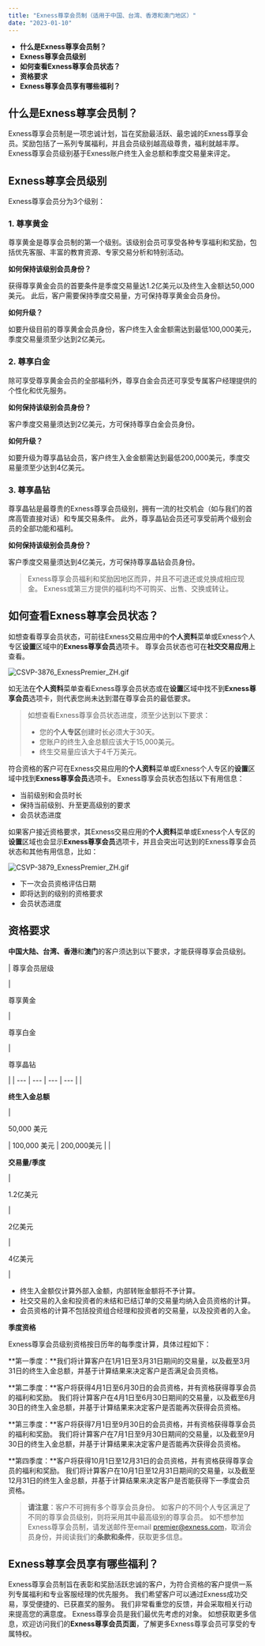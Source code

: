 ```yaml
---
title: "Exness尊享会员制（适用于中国、台湾、香港和澳门地区）"
date: "2023-01-10"
---
```


- **什么是Exness尊享会员制？**
- **Exness尊享会员级别**
- **如何查看Exness尊享会员状态？**
- **资格要求**
- **Exness尊享会员享有哪些福利？**

## **什么是Exness尊享会员制？**

Exness尊享会员制是一项忠诚计划，旨在奖励最活跃、最忠诚的Exness尊享会员。奖励包括了一系列专属福利，并且会员级别越高级尊贵，福利就越丰厚。 Exness尊享会员级别基于Exness账户终生入金总额和季度交易量来评定。

## **Exness尊享会员级别**

Exness尊享会员分为3个级别：

### 1. 尊享黄金

尊享黄金是尊享会员制的第一个级别。该级别会员可享受各种专享福利和奖励，包括优先客服、丰富的教育资源、专家交易分析和特别活动。

**如何保持该级别会员身份？**

获得尊享黄金会员的首要条件是季度交易量达1.2亿美元以及终生入金额达50,000美元。 此后，客户需要保持季度交易量，方可保持尊享黄金会员身份。

**如何升级？**

如要升级目前的尊享黄金会员身份，客户终生入金金额需达到最低100,000美元，季度交易量须至少达到2亿美元。

### 2. 尊享白金

除可享受尊享黄金会员的全部福利外，尊享白金会员还可享受专属客户经理提供的个性化和优先服务。

**如何保持该级别会员身份？**

客户季度交易量须达到2亿美元，方可保持尊享白金会员身份。

**如何升级？**

如要升级为尊享晶钻会员，客户终生入金金额需达到最低200,000美元，季度交易量须至少达到4亿美元。

### 3. 尊享晶钻

尊享晶钻是最尊贵的Exness尊享会员级别，拥有一流的社交机会（如与我们的首席高管直接对话）和专属交易条件。 此外，尊享晶钻会员还可享受前两个级别会员的全部功能和福利。

**如何保持该级别会员身份？**

客户季度交易量须达到4亿美元，方可保持尊享晶钻会员身份。

> Exness尊享会员福利和奖励因地区而异，并且不可退还或兑换成相应现金。 Exness或第三方提供的福利均不可购买、出售、交换或转让。

## **如何查看Exness尊享会员状态？**

如想查看尊享会员状态，可前往Exness交易应用中的**个人资料**菜单或Exness个人专区**设置**区域中的**Exness尊享会员**选项卡。 尊享会员状态也可在**社交交易应用**上查看。

![CSVP-3876_ExnessPremier_ZH.gif](https://get.exness.help/hc/article_attachments/6677337912220)

如无法在**个人资料**菜单查看Exness尊享会员状态或在**设置**区域中找不到**Exness尊享会员**选项卡，则代表您尚未达到潜在尊享会员的最低要求。

> 如想查看Exness尊享会员状态进度，须至少达到以下要求：  
> - 您的**个人专区**创建时长必须大于30天。
> - 您账户的终生入金总额应该大于15,000美元。
> - 终生交易量应该大于4千万美元。

符合资格的客户可在Exness交易应用的**个人资料**菜单或Exness个人专区的**设置**区域中找到**Exness尊享会员**选项卡。 Exness尊享会员状态包括以下有用信息：  

- 当前级别和会员时长
- 保持当前级别、升至更高级别的要求
- 会员状态进度

如果客户接近资格要求，其Exness交易应用的**个人资料**菜单或Exness个人专区的**设置**区域也会显示**Exness尊享会员**选项卡，并且会突出可达到的Exness尊享会员状态和其他有用信息，比如：  

![CSVP-3879_ExnessPremier_ZH.gif](https://get.exness.help/hc/article_attachments/6677310504860)

- 下一次会员资格评估日期
- 即将达到的级别的资格要求
- 会员状态进度

## **资格要求**

**中国大陆、台湾、香港**和**澳门**的客户须达到以下要求，才能获得尊享会员级别。

| 
尊享会员层级

 | 

尊享黄金

 | 

尊享白金

 | 

尊享晶钻

 |
| --- | --- | --- | --- |
| 

**终生入金总额**

 | 

50,000 美元

 | 100,000 美元 | 200,000美元 |
| 

**交易量/季度**

 | 

1.2亿美元

 | 

2亿美元

 | 

4亿美元

 |

- 终生入金额仅计算外部入金额，内部转账金额将不予计算。
- 社交交易的入金和投资者的未结和已结订单的交易量均纳入会员资格的计算。
- 会员资格的计算不包括投资组合经理和投资者的交易量，以及投资者的入金。

**季度资格**

Exness尊享会员级别资格按日历年的每季度计算，具体过程如下：

**第一季度：**我们将计算客户在1月1日至3月31日期间的交易量，以及截至3月31日的终生入金总额，并基于计算结果来决定客户是否满足会员资格。

**第二季度：**客户将获得4月1日至6月30日的会员资格，并有资格获得尊享会员的福利和奖励。 我们将计算客户在4月1日至6月30日期间的交易量，以及截至6月30日的终生入金总额，并基于计算结果来决定客户是否能再次获得会员资格。

**第三季度：**客户将获得7月1日至9月30日的会员资格，并有资格获得尊享会员的福利和奖励。 我们将计算客户在7月1日至9月30日期间的交易量，以及截至9月30日的终生入金总额，并基于计算结果来决定客户是否能再次获得会员资格。

**第四季度：**客户将获得10月1日至12月31日的会员资格，并有资格获得尊享会员的福利和奖励。 我们将计算客户在10月1日至12月31日期间的交易量，以及截至12月31日的终生入金总额，并基于计算结果来决定客户是否能获得下一季度会员资格。

> **请注意**：客户不可拥有多个尊享会员身份。 如客户的不同个人专区满足了不同的尊享会员级别，则将采用其中最高级别的尊享会员。 如不想参加Exness尊享会员制，请发送邮件至email premier@exness.com，取消会员身份，并阅读我们的**条款和条件**，获取更多信息。

## **Exness尊享会员享有哪些福利？**

Exness尊享会员制旨在表彰和奖励活跃忠诚的客户，为符合资格的客户提供一系列专属福利和专业客服经理的优先服务。 我们希望客户可以通过Exness成功交易，享受便捷的、已获嘉奖的服务。 我们非常看重您的反馈，并会采取相关行动来提高您的满意度。 Exness尊享会员是我们最优先考虑的对象。 如想获取更多信息，欢迎访问我们的**Exness尊享会员页面**，了解更多Exness尊享会员可享受的专属特权。
